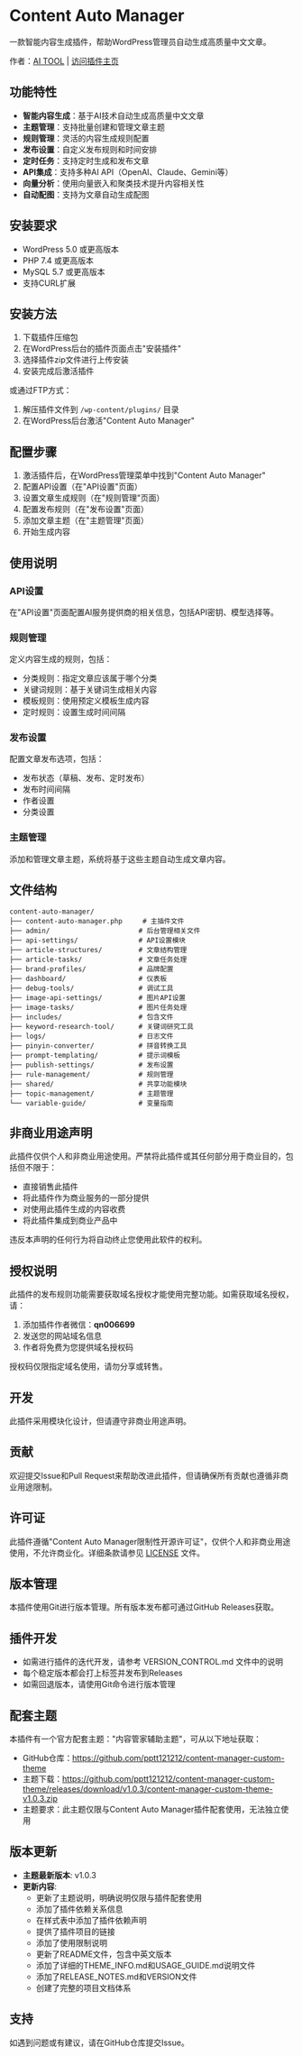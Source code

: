 # Content Auto Manager

一款智能内容生成插件，帮助WordPress管理员自动生成高质量中文文章。

作者：[AI TOOL](https://www.kdjingpai.com/) | [访问插件主页](https://www.kdjingpai.com/)

## 功能特性

- **智能内容生成**：基于AI技术自动生成高质量中文文章
- **主题管理**：支持批量创建和管理文章主题
- **规则管理**：灵活的内容生成规则配置
- **发布设置**：自定义发布规则和时间安排
- **定时任务**：支持定时生成和发布文章
- **API集成**：支持多种AI API（OpenAI、Claude、Gemini等）
- **向量分析**：使用向量嵌入和聚类技术提升内容相关性
- **自动配图**：支持为文章自动生成配图

## 安装要求

- WordPress 5.0 或更高版本
- PHP 7.4 或更高版本
- MySQL 5.7 或更高版本
- 支持CURL扩展

## 安装方法

1. 下载插件压缩包
2. 在WordPress后台的插件页面点击"安装插件"
3. 选择插件zip文件进行上传安装
4. 安装完成后激活插件

或通过FTP方式：

1. 解压插件文件到 `/wp-content/plugins/` 目录
2. 在WordPress后台激活"Content Auto Manager"

## 配置步骤

1. 激活插件后，在WordPress管理菜单中找到"Content Auto Manager"
2. 配置API设置（在"API设置"页面）
3. 设置文章生成规则（在"规则管理"页面）
4. 配置发布规则（在"发布设置"页面）
5. 添加文章主题（在"主题管理"页面）
6. 开始生成内容

## 使用说明

### API设置
在"API设置"页面配置AI服务提供商的相关信息，包括API密钥、模型选择等。

### 规则管理
定义内容生成的规则，包括：
- 分类规则：指定文章应该属于哪个分类
- 关键词规则：基于关键词生成相关内容
- 模板规则：使用预定义模板生成内容
- 定时规则：设置生成时间间隔

### 发布设置
配置文章发布选项，包括：
- 发布状态（草稿、发布、定时发布）
- 发布时间间隔
- 作者设置
- 分类设置

### 主题管理
添加和管理文章主题，系统将基于这些主题自动生成文章内容。

## 文件结构

```
content-auto-manager/
├── content-auto-manager.php     # 主插件文件
├── admin/                      # 后台管理相关文件
├── api-settings/               # API设置模块
├── article-structures/         # 文章结构管理
├── article-tasks/              # 文章任务处理
├── brand-profiles/             # 品牌配置
├── dashboard/                  # 仪表板
├── debug-tools/                # 调试工具
├── image-api-settings/         # 图片API设置
├── image-tasks/                # 图片任务处理
├── includes/                   # 包含文件
├── keyword-research-tool/      # 关键词研究工具
├── logs/                       # 日志文件
├── pinyin-converter/           # 拼音转换工具
├── prompt-templating/          # 提示词模板
├── publish-settings/           # 发布设置
├── rule-management/            # 规则管理
├── shared/                     # 共享功能模块
├── topic-management/           # 主题管理
└── variable-guide/             # 变量指南
```

## 非商业用途声明

此插件仅供个人和非商业用途使用。严禁将此插件或其任何部分用于商业目的，包括但不限于：

- 直接销售此插件
- 将此插件作为商业服务的一部分提供
- 对使用此插件生成的内容收费
- 将此插件集成到商业产品中

违反本声明的任何行为将自动终止您使用此软件的权利。

## 授权说明

此插件的发布规则功能需要获取域名授权才能使用完整功能。如需获取域名授权，请：

1. 添加插件作者微信：**qn006699**
2. 发送您的网站域名信息
3. 作者将免费为您提供域名授权码

授权码仅限指定域名使用，请勿分享或转售。

## 开发

此插件采用模块化设计，但请遵守非商业用途声明。

## 贡献

欢迎提交Issue和Pull Request来帮助改进此插件，但请确保所有贡献也遵循非商业用途限制。

## 许可证

此插件遵循"Content Auto Manager限制性开源许可证"，仅供个人和非商业用途使用，不允许商业化。详细条款请参见 [LICENSE](LICENSE) 文件。

## 版本管理

本插件使用Git进行版本管理。所有版本发布都可通过GitHub Releases获取。

## 插件开发

- 如需进行插件的迭代开发，请参考 VERSION_CONTROL.md 文件中的说明
- 每个稳定版本都会打上标签并发布到Releases
- 如需回退版本，请使用Git命令进行版本管理

## 配套主题

本插件有一个官方配套主题："内容管家辅助主题"，可从以下地址获取：

- GitHub仓库：https://github.com/pptt121212/content-manager-custom-theme
- 主题下载：https://github.com/pptt121212/content-manager-custom-theme/releases/download/v1.0.3/content-manager-custom-theme-v1.0.3.zip
- 主题要求：此主题仅限与Content Auto Manager插件配套使用，无法独立使用

## 版本更新

- **主题最新版本**: v1.0.3
- **更新内容**: 
  - 更新了主题说明，明确说明仅限与插件配套使用
  - 添加了插件依赖关系信息
  - 在样式表中添加了插件依赖声明
  - 提供了插件项目的链接
  - 添加了使用限制说明
  - 更新了README文件，包含中英文版本
  - 添加了详细的THEME_INFO.md和USAGE_GUIDE.md说明文件
  - 添加了RELEASE_NOTES.md和VERSION文件
  - 创建了完整的项目文档体系

## 支持

如遇到问题或有建议，请在GitHub仓库提交Issue。